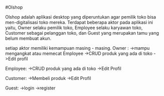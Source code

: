 #Olshop

Olshop adalah aplikasi desktop yang diperuntukan agar pemilik toko bisa men-digitalisasi toko mereka. Terdapat beberapa aktor pada aplikasi ini yaitu, Owner selaku pemilik toko, Employee selaku karyawan toko, Customer sebagai pelanggan toko, dan Guest yang merupakan tamu yang belum membuat akun.

setiap aktor memiliki kemampuan masing - masing. Owner : ->mampu mengangkat atau memecat Employee ->CRUD produk yang ada di toko ->Edit profil

Employee: ->CRUD produk yang ada di toko ->Edit Profil

Customer: ->Membeli produk ->Edit Profil

Guest: ->login ->register
